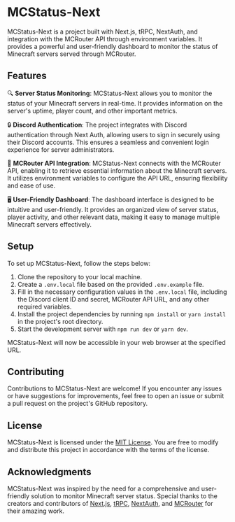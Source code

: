 # MCStatus-Next

MCStatus-Next is a project built with Next.js, tRPC, NextAuth, and integration with the MCRouter API through environment variables. It provides a powerful and user-friendly dashboard to monitor the status of Minecraft servers served through MCRouter.

## Features

🔍 **Server Status Monitoring**: MCStatus-Next allows you to monitor the status of your Minecraft servers in real-time. It provides information on the server's uptime, player count, and other important metrics.

🔒 **Discord Authentication**: The project integrates with Discord authentication through Next Auth, allowing users to sign in securely using their Discord accounts. This ensures a seamless and convenient login experience for server administrators.

🔌 **MCRouter API Integration**: MCStatus-Next connects with the MCRouter API, enabling it to retrieve essential information about the Minecraft servers. It utilizes environment variables to configure the API URL, ensuring flexibility and ease of use.

🖥️ **User-Friendly Dashboard**: The dashboard interface is designed to be intuitive and user-friendly. It provides an organized view of server status, player activity, and other relevant data, making it easy to manage multiple Minecraft servers effectively.

## Setup

To set up MCStatus-Next, follow the steps below:

1. Clone the repository to your local machine.
2. Create a `.env.local` file based on the provided `.env.example` file.
3. Fill in the necessary configuration values in the `.env.local` file, including the Discord client ID and secret, MCRouter API URL, and any other required variables.
4. Install the project dependencies by running `npm install` or `yarn install` in the project's root directory.
5. Start the development server with `npm run dev` or `yarn dev`.

MCStatus-Next will now be accessible in your web browser at the specified URL.

## Contributing

Contributions to MCStatus-Next are welcome! If you encounter any issues or have suggestions for improvements, feel free to open an issue or submit a pull request on the project's GitHub repository.

## License

MCStatus-Next is licensed under the [MIT License](LICENSE). You are free to modify and distribute this project in accordance with the terms of the license.

## Acknowledgments

MCStatus-Next was inspired by the need for a comprehensive and user-friendly solution to monitor Minecraft server status. Special thanks to the creators and contributors of [Next.js](https://github.com/vercel/next.js), [tRPC](https://github.com/trpc/trpc), [NextAuth](https://github.com/nextauthjs/next-auth), and [MCRouter](https://github.com/itzg/mc-router) for their amazing work.